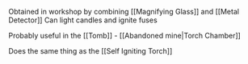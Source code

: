 Obtained in workshop by combining [[Magnifying Glass]] and [[Metal Detector]]
Can light candles and ignite fuses

Probably useful in the [[Tomb]] - [[Abandoned mine|Torch Chamber]]

Does the same thing as the [[Self Igniting Torch]]

